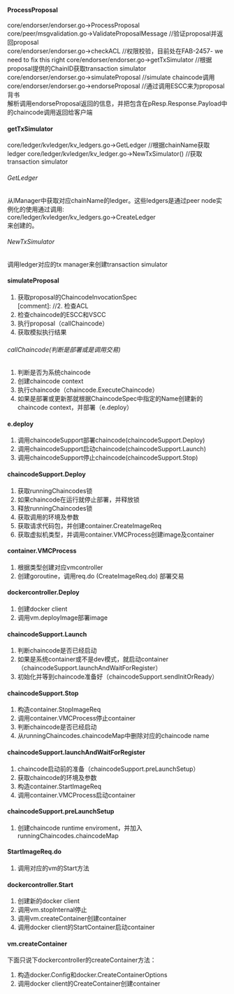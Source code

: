 #### ProcessProposal     
core/endorser/endorser.go->ProcessProposal     
core/peer/msgvalidation.go->ValidateProposalMessage  //验证proposal并返回proposal      
core/endorser/endorser.go->checkACL                  //权限校验，目前处在FAB-2457- we need to fix this right
core/endorser/endorser.go->getTxSimulator            //根据proposal提供的ChainID获取transaction simulator     
core/endorser/endorser.go->simulateProposal          //simulate chaincode调用      
core/endorser/endorser.go->endorseProposal           //通过调用ESCC来为proposal背书      
解析调用endorseProposal返回的信息，并把包含在pResp.Response.Payload中的chaincode调用返回给客户端


#### getTxSimulator     
core/ledger/kvledger/kv_ledgers.go->GetLedger        //根据chainName获取ledger
core/ledger/kvledger/kv_ledger.go->NewTxSimulator()  //获取transaction simulator

###### GetLedger      
从lManager中获取对应chainName的ledger。这些ledgers是通过peer node实例化的使用通过调用:    
core/ledger/kvledger/kv_ledgers.go->CreateLedger     
来创建的。


###### NewTxSimulator    
调用ledger对应的tx manager来创建transaction simulator

#### simulateProposal    
1. 获取proposal的ChaincodeInvocationSpec     
[comment]: //2. 检查ACL    
3. 检查chaincode的ESCC和VSCC    
4. 执行proposal（callChaincode）    
5. 获取模拟执行结果    

###### callChaincode(判断是部署或是调用交易)    
1. 判断是否为系统chaincode     
2. 创建chaincode context     
3. 执行chaincode（chaincode.ExecuteChaincode）     
4. 如果是部署或更新那就根据ChaincodeSpec中指定的Name创建新的chaincode context，并部署（e.deploy）     

#### e.deploy     
1. 调用chaincodeSupport部署chaincode(chaincodeSupport.Deploy)    
2. 调用chaincodeSupport启动chaincode(chaincodeSupport.Launch)    
3. 调用chaincodeSupport停止chaincode(chaincodeSupport.Stop)    

#### chaincodeSupport.Deploy    
1. 获取runningChaincodes锁      
2. 如果chaincode在运行就停止部署，并释放锁    
3. 释放runningChaincodes锁      
4. 获取调用的环境及参数    
5. 获取请求代码包，并创建container.CreateImageReq    
6. 获取虚拟机类型，并调用container.VMCProcess创建image及container     

#### container.VMCProcess    
1. 根据类型创建对应vmcontroller    
2. 创建goroutine，调用req.do  (CreateImageReq.do) 部署交易    

#### dockercontroller.Deploy      
1. 创建docker client    
2. 调用vm.deployImage部署image    

#### chaincodeSupport.Launch    
1. 判断chaincode是否已经启动     
2. 如果是系统container或不是dev模式，就启动container（chaincodeSupport.launchAndWaitForRegister）     
3. 初始化并等到chaincode准备好（chaincodeSupport.sendInitOrReady）     

#### chaincodeSupport.Stop     
1. 构造container.StopImageReq     
3. 调用container.VMCProcess停止container      
2. 判断chaincode是否已经启动     
3. 从runningChaincodes.chaincodeMap中删除对应的chaincode name     

#### chaincodeSupport.launchAndWaitForRegister     
1. chaincode启动前的准备（chaincodeSupport.preLaunchSetup）     
2. 获取chaincode的环境及参数     
3. 构造container.StartImageReq      
4. 调用container.VMCProcess启动container      

#### chaincodeSupport.preLaunchSetup
1. 创建chaincode runtime enviroment，并加入runningChaincodes.chaincodeMap     

#### StartImageReq.do     
1. 调用对应的vm的Start方法     

#### dockercontroller.Start     
1. 创建新的docker client    
2. 调用vm.stopInternal停止
3. 调用vm.createContainer创建container     
4. 调用docker client的StartContainer启动container     

#### vm.createContainer     
下面只说下dockercontroller的createContainer方法：    
1. 构造docker.Config和docker.CreateContainerOptions    
2. 调用docker client的CreateContainer创建container     
